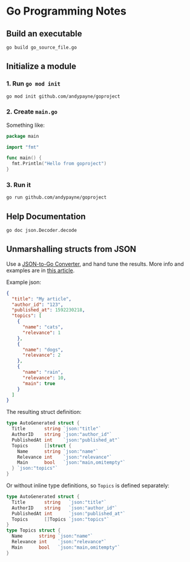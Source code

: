 # Go Programming Notes

## Build an executable
```zsh
go build go_source_file.go
```


## Initialize a module

### 1. Run `go mod init`
```zsh
go mod init github.com/andypayne/goproject
```

### 2. Create `main.go`
Something like:
```go
package main

import "fmt"

func main() {
  fmt.Println("Hello from goproject")
}
```

### 3. Run it
```zsh
go run github.com/andypayne/goproject
```


## Help Documentation

```zsh
go doc json.Decoder.decode
```


## Unmarshalling structs from JSON

Use a [JSON-to-Go Converter](https://mholt.github.io/json-to-go/), and hand tune
the results. More info and examples are in [this article](https://mariadesouza.com/2017/09/07/custom-unmarshal-json-in-golang/).

Example json:
```json
{
  "title": "My article",
  "author_id": "123",
  "published_at": 1592230218,
  "topics": [
    {
      "name": "cats",
      "relevance": 1
    },
    {
      "name": "dogs",
      "relevance": 2
    },
    {
      "name": "rain",
      "relevance": 10,
      "main": true
    }
  ]
}
```

The resulting struct definition:
```go
type AutoGenerated struct {
  Title       string `json:"title"`
  AuthorID    string `json:"author_id"`
  PublishedAt int    `json:"published_at"`
  Topics      []struct {
    Name      string `json:"name"`
    Relevance int    `json:"relevance"`
    Main      bool   `json:"main,omitempty"`
  } `json:"topics"`
}
```

Or without inline type definitions, so `Topics` is defined separately:
```go
type AutoGenerated struct {
  Title       string   `json:"title"`
  AuthorID    string   `json:"author_id"`
  PublishedAt int      `json:"published_at"`
  Topics      []Topics `json:"topics"`
}
type Topics struct {
  Name      string `json:"name"`
  Relevance int    `json:"relevance"`
  Main      bool   `json:"main,omitempty"`
}
```

